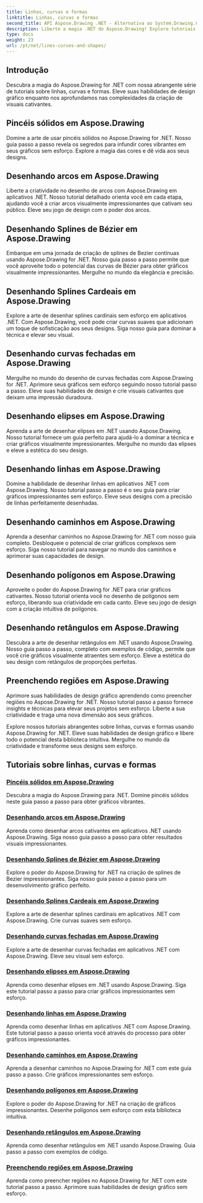 ```yaml
---
title: Linhas, curvas e formas
linktitle: Linhas, curvas e formas
second_title: API Aspose.Drawing .NET - Alternativa ao System.Drawing.Common
description: Liberte a magia .NET do Aspose.Drawing! Explore tutoriais sobre linhas, curvas e formas para obter gráficos vibrantes - domine pincéis sólidos, arcos, splines, elipses e muito mais de forma criativa.
type: docs
weight: 23
url: /pt/net/lines-curves-and-shapes/
---
```


## Introdução

Descubra a magia do Aspose.Drawing for .NET com nossa abrangente série de tutoriais sobre linhas, curvas e formas. Eleve suas habilidades de design gráfico enquanto nos aprofundamos nas complexidades da criação de visuais cativantes.

## Pincéis sólidos em Aspose.Drawing
Domine a arte de usar pincéis sólidos no Aspose.Drawing for .NET. Nosso guia passo a passo revela os segredos para infundir cores vibrantes em seus gráficos sem esforço. Explore a magia das cores e dê vida aos seus designs.

## Desenhando arcos em Aspose.Drawing
Liberte a criatividade no desenho de arcos com Aspose.Drawing em aplicativos .NET. Nosso tutorial detalhado orienta você em cada etapa, ajudando você a criar arcos visualmente impressionantes que cativam seu público. Eleve seu jogo de design com o poder dos arcos.

## Desenhando Splines de Bézier em Aspose.Drawing
Embarque em uma jornada de criação de splines de Bezier contínuas usando Aspose.Drawing for .NET. Nosso guia passo a passo permite que você aproveite todo o potencial das curvas de Bézier para obter gráficos visualmente impressionantes. Mergulhe no mundo da elegância e precisão.

## Desenhando Splines Cardeais em Aspose.Drawing
Explore a arte de desenhar splines cardinais sem esforço em aplicativos .NET. Com Aspose.Drawing, você pode criar curvas suaves que adicionam um toque de sofisticação aos seus designs. Siga nosso guia para dominar a técnica e elevar seu visual.

## Desenhando curvas fechadas em Aspose.Drawing
Mergulhe no mundo do desenho de curvas fechadas com Aspose.Drawing for .NET. Aprimore seus gráficos sem esforço seguindo nosso tutorial passo a passo. Eleve suas habilidades de design e crie visuais cativantes que deixam uma impressão duradoura.

## Desenhando elipses em Aspose.Drawing
Aprenda a arte de desenhar elipses em .NET usando Aspose.Drawing. Nosso tutorial fornece um guia perfeito para ajudá-lo a dominar a técnica e criar gráficos visualmente impressionantes. Mergulhe no mundo das elipses e eleve a estética do seu design.

## Desenhando linhas em Aspose.Drawing
Domine a habilidade de desenhar linhas em aplicativos .NET com Aspose.Drawing. Nosso tutorial passo a passo é o seu guia para criar gráficos impressionantes sem esforço. Eleve seus designs com a precisão de linhas perfeitamente desenhadas.

## Desenhando caminhos em Aspose.Drawing
Aprenda a desenhar caminhos no Aspose.Drawing for .NET com nosso guia completo. Desbloqueie o potencial de criar gráficos complexos sem esforço. Siga nosso tutorial para navegar no mundo dos caminhos e aprimorar suas capacidades de design.

## Desenhando polígonos em Aspose.Drawing
Aproveite o poder do Aspose.Drawing for .NET para criar gráficos cativantes. Nosso tutorial orienta você no desenho de polígonos sem esforço, liberando sua criatividade em cada canto. Eleve seu jogo de design com a criação intuitiva de polígonos.

## Desenhando retângulos em Aspose.Drawing
Descubra a arte de desenhar retângulos em .NET usando Aspose.Drawing. Nosso guia passo a passo, completo com exemplos de código, permite que você crie gráficos visualmente atraentes sem esforço. Eleve a estética do seu design com retângulos de proporções perfeitas.

## Preenchendo regiões em Aspose.Drawing
Aprimore suas habilidades de design gráfico aprendendo como preencher regiões no Aspose.Drawing for .NET. Nosso tutorial passo a passo fornece insights e técnicas para elevar seus projetos sem esforço. Liberte a sua criatividade e traga uma nova dimensão aos seus gráficos.

Explore nossos tutoriais abrangentes sobre linhas, curvas e formas usando Aspose.Drawing for .NET. Eleve suas habilidades de design gráfico e libere todo o potencial desta biblioteca intuitiva. Mergulhe no mundo da criatividade e transforme seus designs sem esforço.
## Tutoriais sobre linhas, curvas e formas
### [Pincéis sólidos em Aspose.Drawing](./solid-brushes/)
Descubra a magia do Aspose.Drawing para .NET. Domine pincéis sólidos neste guia passo a passo para obter gráficos vibrantes.
### [Desenhando arcos em Aspose.Drawing](./draw-arc/)
Aprenda como desenhar arcos cativantes em aplicativos .NET usando Aspose.Drawing. Siga nosso guia passo a passo para obter resultados visuais impressionantes.
### [Desenhando Splines de Bézier em Aspose.Drawing](./draw-bezier-spline/)
Explore o poder do Aspose.Drawing for .NET na criação de splines de Bezier impressionantes. Siga nosso guia passo a passo para um desenvolvimento gráfico perfeito.
### [Desenhando Splines Cardeais em Aspose.Drawing](./draw-cardinal-spline/)
Explore a arte de desenhar splines cardinais em aplicativos .NET com Aspose.Drawing. Crie curvas suaves sem esforço.
### [Desenhando curvas fechadas em Aspose.Drawing](./draw-closed-curve/)
Explore a arte de desenhar curvas fechadas em aplicativos .NET com Aspose.Drawing. Eleve seu visual sem esforço.
### [Desenhando elipses em Aspose.Drawing](./draw-ellipse/)
Aprenda como desenhar elipses em .NET usando Aspose.Drawing. Siga este tutorial passo a passo para criar gráficos impressionantes sem esforço.
### [Desenhando linhas em Aspose.Drawing](./draw-lines/)
Aprenda como desenhar linhas em aplicativos .NET com Aspose.Drawing. Este tutorial passo a passo orienta você através do processo para obter gráficos impressionantes.
### [Desenhando caminhos em Aspose.Drawing](./draw-path/)
Aprenda a desenhar caminhos no Aspose.Drawing for .NET com este guia passo a passo. Crie gráficos impressionantes sem esforço.
### [Desenhando polígonos em Aspose.Drawing](./draw-polygon/)
Explore o poder do Aspose.Drawing for .NET na criação de gráficos impressionantes. Desenhe polígonos sem esforço com esta biblioteca intuitiva.
### [Desenhando retângulos em Aspose.Drawing](./draw-rectangle/)
Aprenda como desenhar retângulos em .NET usando Aspose.Drawing. Guia passo a passo com exemplos de código.
### [Preenchendo regiões em Aspose.Drawing](./fill-region/)
Aprenda como preencher regiões no Aspose.Drawing for .NET com este tutorial passo a passo. Aprimore suas habilidades de design gráfico sem esforço.